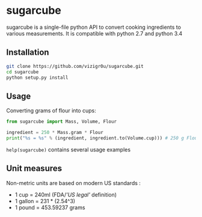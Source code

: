 # sugarcube

sugarcube is a single-file python API to convert cooking ingredients to various measurements.
It is compatible with python 2.7 and python 3.4

## Installation
```bash
git clone https://github.com/vizigr0u/sugarcube.git
cd sugarcube
python setup.py install
```
## Usage

Converting grams of flour into cups:
```python
from sugarcube import Mass, Volume, Flour

ingredient = 250 * Mass.gram * Flour
print("%s = %s" % (ingredient, ingredient.to(Volume.cup))) # 250 g Flour = 1.4881 cup Flour
```

`help(sugarcube)` contains several usage examples

## Unit measures

Non-metric units are based on modern US standards :
- 1 cup = 240ml (FDA/*'US legal'* definition)
- 1 gallon = 231 * (2.54^3)
- 1 pound = 453.59237 grams
